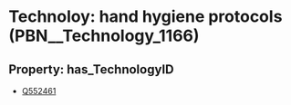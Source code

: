 # Technoloy: __hand hygiene protocols__ (PBN__Technology_1166)

## Property: has_TechnologyID

* [Q552461](Q552461)

